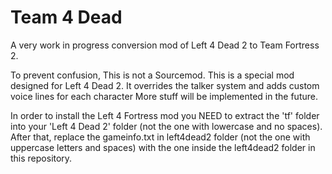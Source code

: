 # Team 4 Dead
A very work in progress conversion mod of Left 4 Dead 2 to Team Fortress 2.

To prevent confusion, This is not a Sourcemod. This is a special mod designed for Left 4 Dead 2. It overrides the talker system and adds custom voice lines for each character 
More stuff will be implemented in the future.

In order to install the Left 4 Fortress mod you NEED to extract the 'tf' folder into your 'Left 4 Dead 2' folder (not the one with lowercase and no spaces). After that, replace the gameinfo.txt in left4dead2 folder (not the one with uppercase letters and spaces) with the one inside the left4dead2 folder in this repository.
